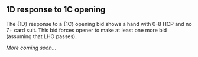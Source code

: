 ## <a name="1D_response_to_1C_opening"> 1D response to 1C opening

The {1D} response to a {1C} opening bid shows a hand with 0-8 HCP and no 7+ card suit. This bid forces opener to make at least one more bid (assuming that LHO passes).

_More coming soon..._
